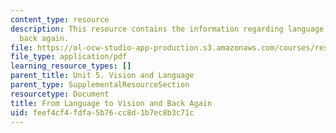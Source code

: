 ```yaml
---
content_type: resource
description: This resource contains the information regarding language to vision and
  back again.
file: https://ol-ocw-studio-app-production.s3.amazonaws.com/courses/res-9-003-brains-minds-and-machines-summer-course-summer-2015/feef4cf4fdfa5b76cc8d1b7ec8b3c71c_MITRES_9_003SUM15_Lec5-2.pdf
file_type: application/pdf
learning_resource_types: []
parent_title: Unit 5. Vision and Language
parent_type: SupplementalResourceSection
resourcetype: Document
title: From Language to Vision and Back Again
uid: feef4cf4-fdfa-5b76-cc8d-1b7ec8b3c71c
---
```

